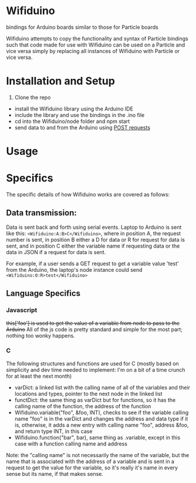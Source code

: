 # Wifiduino
bindings for Arduino boards similar to those for Particle boards

Wifiduino attempts to copy the functionality and syntax of Particle bindings such that code made for use with Wifiduino can be used on a Particle and vice versa simply by replacing all instances of Wifiduino with Particle or vice versa.

# Installation and Setup
  1. Clone the repo
  * install the Wifiduino library using the Arduino IDE
  * include the library and use the bindings in the .ino file
  * cd into the Wifiduino/node folder and npm start
  * send data to and from the Arduino using <a href="#Usage">POST requests</a>

# Usage


# Specifics

The specific details of how Wifiduino works are covered as follows:

## Data transmission:
Data is sent back and forth using serial events. Laptop to Arduino is sent like this: ```<Wifiduino:A:B>C</Wifiduino>```, where in position A, the request number is sent, in position B either a D for data or R for request for data is sent, and in position C either the variable name if requesting data or the data in JSON if a request for data is sent.

For example, if a user sends a GET request to get a variable value 'test' from the Arduino, the laptop's node instance could send ```<Wifiduino:0:R>test</Wifiduino>```

## Language Specifics
### Javascript
~~this['foo'] is used to get the value of a variable from node to pass to the Arduino~~ All of the js code is pretty standard and simple for the most part; nothing too wonky happens.

### C
The following structures and functions are used for C (mostly based on simplicity and dev time needed to implement: I'm on a bit of a time crunch for at least the next month)
 * varDict: a linked list with the calling name of all of the variables and their locations and types, pointer to the next node in the linked list
 * functDict: the same thing as varDict but for functions, so it has the calling name of the function, the address of the function
 * Wifiduino.variable("foo", &foo, INT), checks to see if the variable calling name "foo" is in the varDict and changes the address and data type if it is, otherwise, it adds a new entry with calling name "foo", address &foo, and return type INT, in this case
 * Wifiduino.function("bar", bar), same thing as .variable, except in this case with a function calling name and address

Note: the "calling name" is not necessarily the name of the variable, but the name that is associated with the address of a variable and is sent in a request to get the value for the variable, so it's really it's name in every sense but its name, if that makes sense.
